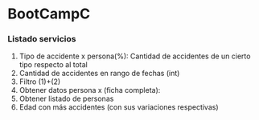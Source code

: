 # BootCampC

### Listado servicios


1. Tipo de accidente x persona(%): Cantidad de accidentes de un cierto tipo respecto al total
2. Cantidad de accidentes en rango de fechas (int)
3. Filtro (1)+(2)
4. Obtener datos persona x (ficha completa):
5. Obtener listado de personas
6. Edad con más accidentes (con sus variaciones respectivas)
